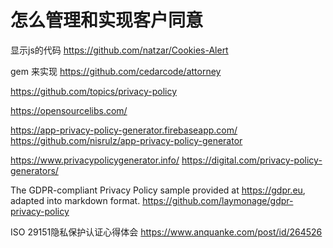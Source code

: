 # 怎么管理和实现客户同意

显示js的代码
https://github.com/natzar/Cookies-Alert

gem 来实现
https://github.com/cedarcode/attorney

https://github.com/topics/privacy-policy

https://opensourcelibs.com/

https://app-privacy-policy-generator.firebaseapp.com/
https://github.com/nisrulz/app-privacy-policy-generator

https://www.privacypolicygenerator.info/
https://digital.com/privacy-policy-generators/

The GDPR-compliant Privacy Policy sample provided at https://gdpr.eu, adapted into markdown format.
https://github.com/laymonage/gdpr-privacy-policy

ISO 29151隐私保护认证心得体会
https://www.anquanke.com/post/id/264526